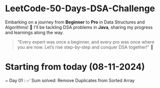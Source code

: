 # LeetCode-50-Days-DSA-Challenge

Embarking on a journey from **Beginner** to **Pro** in Data Structures and Algorithms! 🌟 I'll be tackling DSA problems in **Java**, sharing my progress and learnings along the way.

> "Every expert was once a beginner, and every pro was once where you are now. Let’s rise step-by-step and conquer DSA together!" 🚀

# Starting from today (08-11-2024) 

~ Day 01 : ✅
Sum solved: Remove Duplicates from Sorted Array
